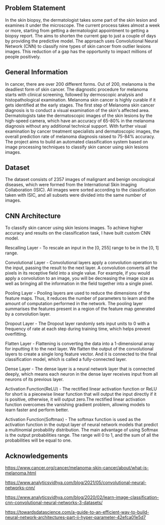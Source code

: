 ## Problem Statement
In the skin biopsy, the dermatologist takes some part of the skin lesion and examines it under the microscope. The current process takes almost a week or more, starting from getting a dermatologist appointment to getting a biopsy report. The aims to shorten the current gap to just a couple of days by providing the predictive model. The approach uses Convolutional Neural Network (CNN) to classify nine types of skin cancer from outlier lesions images. This reduction of a gap has the opportunity to impact millions of people positively.




## General Information
In cancer, there are over 200 different forms. Out of 200, melanoma is the deadliest form of skin cancer. The diagnostic procedure for melanoma starts with clinical screening, followed by dermoscopic analysis and histopathological examination. Melanoma skin cancer is highly curable if it gets identified at the early stages. The first step of Melanoma skin cancer diagnosis is to conduct a visual examination of the skin's affected area. Dermatologists take the dermatoscopic images of the skin lesions by the high-speed camera, which have an accuracy of 65-80% in the melanoma diagnosis without any additional technical support. With further visual examination by cancer treatment specialists and dermatoscopic images, the overall prediction rate of melanoma diagnosis raised to 75-84% accuracy. The project aims to build an automated classification system based on image processing techniques to classify skin cancer using skin lesions images.

## Dataset
The dataset consists of 2357 images of malignant and benign oncological diseases, which were formed from the International Skin Imaging Collaboration (ISIC). All images were sorted according to the classification taken with ISIC, and all subsets were divided into the same number of images.

## CNN Architecture
To classify skin cancer using skin lesions images. To achieve higher accuracy and results on the classification task, I have built custom CNN model.

Rescalling Layer - To rescale an input in the [0, 255] range to be in the [0, 1] range.

Convolutional Layer - Convolutional layers apply a convolution operation to the input, passing the result to the next layer. A convolution converts all the pixels in its receptive field into a single value. For example, if you would apply a convolution to an image, you will be decreasing the image size as well as bringing all the information in the field together into a single pixel.

Pooling Layer - Pooling layers are used to reduce the dimensions of the feature maps. Thus, it reduces the number of parameters to learn and the amount of computation performed in the network. The pooling layer summarises the features present in a region of the feature map generated by a convolution layer.

Dropout Layer - The Dropout layer randomly sets input units to 0 with a frequency of rate at each step during training time, which helps prevent overfitting.

Flatten Layer - Flattening is converting the data into a 1-dimensional array for inputting it to the next layer. We flatten the output of the convolutional layers to create a single long feature vector. And it is connected to the final classification model, which is called a fully-connected layer.

Dense Layer - The dense layer is a neural network layer that is connected deeply, which means each neuron in the dense layer receives input from all neurons of its previous layer.

Activation Function(ReLU) - The rectified linear activation function or ReLU for short is a piecewise linear function that will output the input directly if it is positive, otherwise, it will output zero.The rectified linear activation function overcomes the vanishing gradient problem, allowing models to learn faster and perform better.

Activation Function(Softmax) - The softmax function is used as the activation function in the output layer of neural network models that predict a multinomial probability distribution. The main advantage of using Softmax is the output probabilities range. The range will 0 to 1, and the sum of all the probabilities will be equal to one.



## Acknowledgements
https://www.cancer.org/cancer/melanoma-skin-cancer/about/what-is-melanoma.html

https://www.analyticsvidhya.com/blog/2021/05/convolutional-neural-networks-cnn/

https://www.analyticsvidhya.com/blog/2020/02/learn-image-classification-cnn-convolutional-neural-networks-3-datasets/

https://towardsdatascience.com/a-guide-to-an-efficient-way-to-build-neural-network-architectures-part-ii-hyper-parameter-42efca01e5d7



